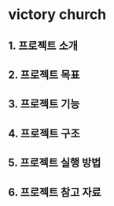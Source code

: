 # victory church

## 1. 프로젝트 소개

## 2. 프로젝트 목표

## 3. 프로젝트 기능

## 4. 프로젝트 구조

## 5. 프로젝트 실행 방법

## 6. 프로젝트 참고 자료

